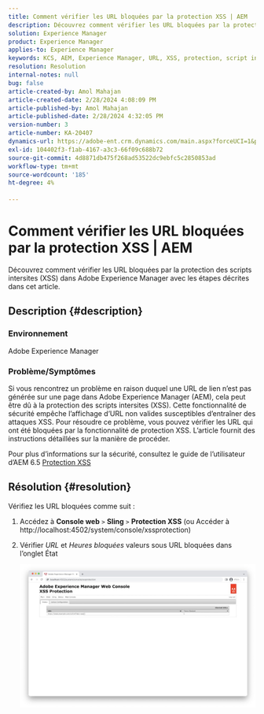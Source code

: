 ```yaml
---
title: Comment vérifier les URL bloquées par la protection XSS | AEM
description: Découvrez comment vérifier les URL bloquées par la protection XSS dans Adobe Experience Manager.
solution: Experience Manager
product: Experience Manager
applies-to: Experience Manager
keywords: KCS, AEM, Experience Manager, URL, XSS, protection, script intersite
resolution: Resolution
internal-notes: null
bug: false
article-created-by: Amol Mahajan
article-created-date: 2/28/2024 4:08:09 PM
article-published-by: Amol Mahajan
article-published-date: 2/28/2024 4:32:05 PM
version-number: 3
article-number: KA-20407
dynamics-url: https://adobe-ent.crm.dynamics.com/main.aspx?forceUCI=1&pagetype=entityrecord&etn=knowledgearticle&id=1e3ccc8d-53d6-ee11-9078-00224804dfb5
exl-id: 104402f3-f1ab-4167-a3c3-66f09c688b72
source-git-commit: 4d8871db475f268ad53522dc9ebfc5c2850853ad
workflow-type: tm+mt
source-wordcount: '185'
ht-degree: 4%

---
```


# Comment vérifier les URL bloquées par la protection XSS | AEM


Découvrez comment vérifier les URL bloquées par la protection des scripts intersites (XSS) dans Adobe Experience Manager avec les étapes décrites dans cet article.

## Description {#description}


### <b>Environnement</b>

Adobe Experience Manager



### <b>Problème/Symptômes</b>

Si vous rencontrez un problème en raison duquel une URL de lien n’est pas générée sur une page dans Adobe Experience Manager (AEM), cela peut être dû à la protection des scripts intersites (XSS). Cette fonctionnalité de sécurité empêche l’affichage d’URL non valides susceptibles d’entraîner des attaques XSS. Pour résoudre ce problème, vous pouvez vérifier les URL qui ont été bloquées par la fonctionnalité de protection XSS.
L’article fournit des instructions détaillées sur la manière de procéder.

Pour plus d’informations sur la sécurité, consultez le guide de l’utilisateur d’AEM 6.5 [Protection XSS](https://experienceleague.adobe.com/docs/experience-manager-65/developing/introduction/security.html)


## Résolution {#resolution}


Vérifiez les URL bloquées comme suit :

1. Accédez à <b>Console web</b> `>`  <b>Sling</b> `>`  <b>Protection XSS</b> (ou Accéder à http://localhost:4502/system/console/xssprotection)


2. Vérifier *URL* et *Heures bloquées* valeurs sous URL bloquées dans l’onglet État

   ![](assets/c1d7a6cc-d521-ed11-b83e-0022480866ad.png)
